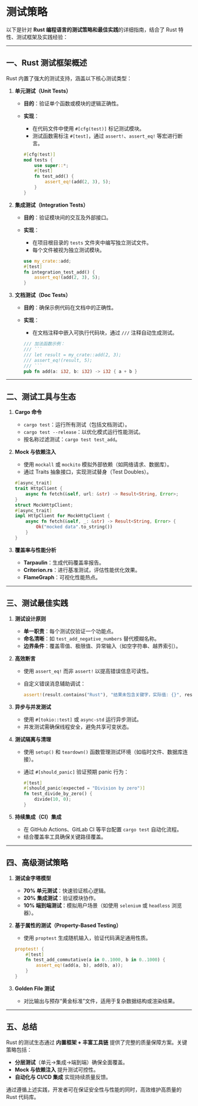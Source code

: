 # 测试策略

以下是针对 **Rust 编程语言的测试策略和最佳实践**的详细指南，结合了 Rust 特性、测试框架及实践经验：

---

## 一、Rust 测试框架概述

Rust 内置了强大的测试支持，涵盖以下核心测试类型：

1. **单元测试（Unit Tests）**  
   - **目的**：验证单个函数或模块的逻辑正确性。  
   - **实现**：  
     - 在代码文件中使用 `#[cfg(test)]` 标记测试模块。  
     - 测试函数需标注 `#[test]`，通过 `assert!`、`assert_eq!` 等宏进行断言。  

     ```rust
     #[cfg(test)]
     mod tests {
         use super::*;
         #[test]
         fn test_add() {
             assert_eq!(add(2, 3), 5);
         }
     }
     ```

2. **集成测试（Integration Tests）**  
   - **目的**：验证模块间的交互及外部接口。  
   - **实现**：  
     - 在项目根目录的 `tests` 文件夹中编写独立测试文件。  
     - 每个文件被视为独立测试模块。  

     ```rust
     use my_crate::add;
     #[test]
     fn integration_test_add() {
         assert_eq!(add(2, 3), 5);
     }
     ```

3. **文档测试（Doc Tests）**  
   - **目的**：确保示例代码在文档中的正确性。  
   - **实现**：  
     - 在文档注释中嵌入可执行代码块，通过 `///` 注释自动生成测试。  

     ```rust
     /// 加法函数示例：
     /// ```
     /// let result = my_crate::add(2, 3);
     /// assert_eq!(result, 5);
     /// ```
     pub fn add(a: i32, b: i32) -> i32 { a + b }
     ```

---

## 二、测试工具与生态

1. **Cargo 命令**  
   - `cargo test`：运行所有测试（包括文档测试）。  
   - `cargo test --release`：以优化模式运行性能测试。  
   - 按名称过滤测试：`cargo test test_add`。

2. **Mock 与依赖注入**  
   - 使用 `mockall` 或 `mockito` 模拟外部依赖（如网络请求、数据库）。  
   - 通过 Traits 抽象接口，实现测试替身（Test Doubles）。  

   ```rust
   #[async_trait]
   trait HttpClient {
       async fn fetch(&self, url: &str) -> Result<String, Error>;
   }
   struct MockHttpClient;
   #[async_trait]
   impl HttpClient for MockHttpClient {
       async fn fetch(&self, _: &str) -> Result<String, Error> {
           Ok("mocked data".to_string())
       }
   }
   ```

3. **覆盖率与性能分析**  
   - **Tarpaulin**：生成代码覆盖率报告。  
   - **Criterion.rs**：进行基准测试，评估性能优化效果。  
   - **FlameGraph**：可视化性能热点。

---

## 三、测试最佳实践

1. **测试设计原则**  
   - **单一职责**：每个测试仅验证一个功能点。  
   - **命名清晰**：如 `test_add_negative_numbers` 替代模糊名称。  
   - **边界条件**：覆盖零值、极限值、异常输入（如空字符串、越界索引）。

2. **高效断言**  
   - 使用 `assert_eq!` 而非 `assert!` 以提高错误信息可读性。  
   - 自定义错误消息辅助调试：  

     ```rust
     assert!(result.contains("Rust"), "结果未包含关键字，实际值: {}", result);
     ```

3. **异步与并发测试**  
   - 使用 `#[tokio::test]` 或 `async-std` 运行异步测试。  
   - 并发测试需确保线程安全，避免共享可变状态。

4. **测试隔离与清理**  
   - 使用 `setup()` 和 `teardown()` 函数管理测试环境（如临时文件、数据库连接）。  
   - 通过 `#[should_panic]` 验证预期 panic 行为：  

     ```rust
     #[test]
     #[should_panic(expected = "Division by zero")]
     fn test_divide_by_zero() {
         divide(10, 0);
     }
     ```

5. **持续集成（CI）集成**  
   - 在 GitHub Actions、GitLab CI 等平台配置 `cargo test` 自动化流程。  
   - 结合覆盖率工具确保关键路径覆盖。

---

## 四、高级测试策略

1. **测试金字塔模型**  
   - **70% 单元测试**：快速验证核心逻辑。  
   - **20% 集成测试**：验证模块协作。  
   - **10% 端到端测试**：模拟用户场景（如使用 `selenium` 或 `headless` 浏览器）。

2. **基于属性的测试（Property-Based Testing）**  
   - 使用 `proptest` 生成随机输入，验证代码满足通用性质。  

   ```rust
   proptest! {
       #[test]
       fn test_add_commutative(a in 0..1000, b in 0..1000) {
           assert_eq!(add(a, b), add(b, a));
       }
   }
   ```

3. **Golden File 测试**  
   - 对比输出与预存“黄金标准”文件，适用于复杂数据结构或渲染结果。

---

## 五、总结

Rust 的测试生态通过 **内置框架 + 丰富工具链** 提供了完整的质量保障方案。关键策略包括：  

- **分层测试**（单元→集成→端到端）确保全面覆盖。  
- **Mock 与依赖注入** 提升测试可控性。  
- **自动化与 CI/CD 集成** 实现持续质量反馈。  

通过遵循上述实践，开发者可在保证安全性与性能的同时，高效维护高质量的 Rust 代码库。
